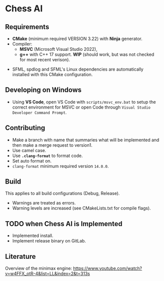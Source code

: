 # Chess AI

## Requirements
* **CMake** (minimum required VERSION 3.22) with **Ninja** generator.
* Compiler:
    - **MSVC** (Microsoft Visual Studio 2022),
    - **g++** with C++ 17  support. **WIP** (should work, but was not checked for most recent verison).
- SFML, spdlog and SFML's Linux dependencies are automatically installed with this CMake configuration.


## Developing on Windows
- Using **VS Code**, open VS Code with `scripts/msvc_env.bat` to setup the correct environment for MSVC or open Code through `Visual Studio Developer Command Prompt`.

## Contributing
- Make a branch with name that summaries what will be implemented and then make a merge request
to version1.
- Use camel case.
- Use **`.clang-format`** to format code.
- Set auto format on.
- `clang-format` minimum required version `14.0.0`.

## Build
This applies to all build configurations (Debug, Release).
- Warnings are treated as errors.
- Warning levels are increased (see CMakeLists.txt for compile flags).

## TODO when Chess AI is Implemented
- Implemented install.
- Implement release binary on GitLab.

## Literature
Overview of the minimax engine: https://www.youtube.com/watch?v=w4FFX_otR-4&list=LL&index=2&t=313s
